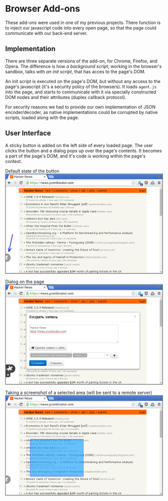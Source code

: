 # Browser Add-ons

These add-ons were used in one of my previous projects. There function is to inject our javascript code into every open page, so that the page could communicate with our back-end server.

## Implementation

There are three separate versions of the add-on, for Chrome, Firefox, and Opera. The difference is how *a background script*, working in the browser's sandbox, talks with *an init script*, that has acces to the page's DOM.

An init script is executed on the page's DOM, but without any access to the page's javascript (it's a security policy of the browsers). It loads `agent.js` into the page, and starts to communicate with it via specially constructed DOM nodes and their attributes (duplex callback protocol).

For security reasons we had to provide our own implementation of JSON encoder/decoder, as native implementations could be corrupted by native scripts, loaded along with the page.

## User Interface

A sticky button is added on the left side of every loaded page. The user clicks the button and a dialog pops up over the page's contents. It becomes a part of the page's DOM, and it's code is working within the page's context.


Default state of the button  
![Default state of the button](screenshots/default.png)


Dialog on the page  
![Dialog on the page](screenshots/dialog.png)

Taking a screenshot of a selected area (will be sent to a remote server)  
![Taking a screenshot](screenshots/taking-ss.png)
